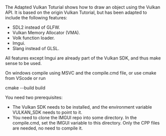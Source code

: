 The Adapted Vulkan Toturial shows how to draw an object using the Vulkan API. It is based on the origin Vulkan Tutorial, but has been adapted to include the following features:

* SDL2 instead of GLFW.
* Vulkan Memory Allocator (VMA).
* Volk function loader.
* Imgui.
* Slang instead of GLSL.

All features except Imgui are already part of the Vulkan SDK, and thus make sense to be used.

On windows compile using MSVC and the compile.cmd file, or use cmake from VScode or run

cmake --build build

You need two prerequisites:

* The Vulkan SDK needs to be installed, and the environment variable VULKAN_SDK needs to point to it.
* You need to clone the IMGUI repo into some directory. In the compile.cmd, set the IMGUI variable to this directory. 
Only the CPP files are needed, no need to compile it.

